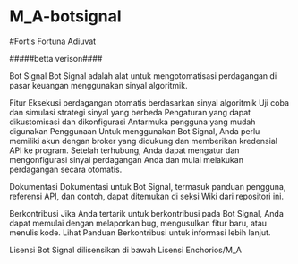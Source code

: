 # M_A-botsignal
#Fortis Fortuna Adiuvat

#####betta verison####


Bot Signal
Bot Signal adalah alat untuk mengotomatisasi perdagangan di pasar keuangan menggunakan sinyal algoritmik.

Fitur
Eksekusi perdagangan otomatis berdasarkan sinyal algoritmik
Uji coba dan simulasi strategi sinyal yang berbeda
Pengaturan yang dapat dikustomisasi dan dikonfigurasi
Antarmuka pengguna yang mudah digunakan
Penggunaan
Untuk menggunakan Bot Signal, Anda perlu memiliki akun dengan broker yang didukung dan memberikan kredensial API ke program. Setelah terhubung, Anda dapat mengatur dan mengonfigurasi sinyal perdagangan Anda dan mulai melakukan perdagangan secara otomatis.

Dokumentasi
Dokumentasi untuk Bot Signal, termasuk panduan pengguna, referensi API, dan contoh, dapat ditemukan di seksi Wiki dari repositori ini.

Berkontribusi
Jika Anda tertarik untuk berkontribusi pada Bot Signal, Anda dapat memulai dengan melaporkan bug, mengusulkan fitur baru, atau menulis kode. Lihat Panduan Berkontribusi untuk informasi lebih lanjut.

Lisensi
Bot Signal dilisensikan di bawah Lisensi Enchorios/M_A
